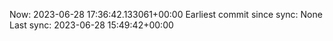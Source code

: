 Now: 2023-06-28 17:36:42.133061+00:00 Earliest commit since sync: None Last sync: 2023-06-28 15:49:42+00:00
